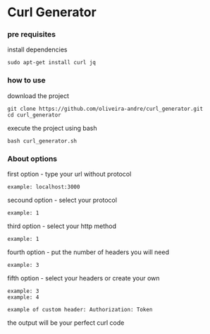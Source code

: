 # Curl Generator

### pre requisites

install dependencies

```
sudo apt-get install curl jq
```

### how to use

download the project

```
git clone https://github.com/oliveira-andre/curl_generator.git
cd curl_generator
```

execute the project using bash

```
bash curl_generator.sh
```

### About options

first option - type your url without protocol 
```
example: localhost:3000
```

secound option - select your protocol
```
example: 1
```

third option - select your http method
```
example: 1
```

fourth option - put the number of headers you will need
```
example: 3
```

fifth option - select your headers or create your own
```
example: 3
example: 4
```

```
example of custom header: Authorization: Token
```

the output will be your perfect curl code
